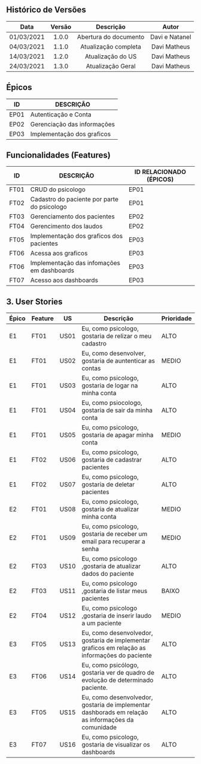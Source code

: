 ## Histórico de Versões

| Data       | Versão | Descrição            |         Autor             |
|:----------:|:------:|:--------------------:|:-------------------------:|
| 01/03/2021 | 1.0.0 | Abertura do documento | Davi e Natanel |
| 04/03/2021 | 1.1.0 | Atualização completa | Davi Matheus |
| 14/03/2021 | 1.2.0 | Atualização do US | Davi Matheus |
| 24/03/2021 | 1.3.0 | Atualização Geral | Davi Matheus |
## Épicos
| ID | DESCRIÇÃO | 
|----|-----------|
| EP01 | Autenticação e Conta  |
| EP02 | Gerenciação das informações|
| EP03 | Implementação dos graficos|

## Funcionalidades (Features)
| ID | DESCRIÇÃO | ID RELACIONADO (ÉPICOS) |
|----|-----------|----------------|
| FT01 | CRUD do psicologo | EP01 |
| FT02 | Cadastro do paciente por parte do psicologo  | EP01 |
| FT03 | Gerenciamento dos pacientes | EP02 |
| FT04 | Gerencimento dos laudos | EP02 |
| FT05 | Implementação dos graficos dos pacientes| EP03 |
| FT06 | Acessa aos graficos | EP03 |
| FT06 | Implementação das infomações em dashboards|EP03 |
| FT07 | Acesso aos dashboards | EP03 |
## 3. User Stories
Épico|Feature|US|Descrição|Prioridade
-|-|-|-|-
E1|FT01|US01|Eu, como psicologo, gostaria de relizar o meu cadastro| ALTO 
E1|FT01|US02|Eu, como desenvolver, gostaria de auntenticar as contas | MEDIO
E1|FT01|US03|Eu, como psicologo, gostaria de logar na minha conta | ALTO 
E1|FT01|US04|Eu, como psiocologo, gostaria de sair da minha conta| ALTO
E1|FT01|US05|Eu, como psicologo, gostaria de apagar minha conta| MEDIO
E1|FT02|US06|Eu, como psicologo, gostaria de cadastrar pacientes| ALTO 
E1|FT02|US07|Eu, como psicologo, gostaria de deletar pacientes| ALTO
E2|FT01|US08|Eu, como psicologo, gostaria de atualizar minha conta| MEDIO 
E2|FT01|US09|Eu, como psicologo, gostaria de receber um email para recuperar a senha|MEDIO
E2|FT03|US10|Eu, como psicologo ,gostaria de atualizar dados do paciente | ALTO
E2|FT03|US11|Eu, como psicologo ,gostaria de listar meus pacientes | BAIXO
E2|FT04|US12|Eu, como psicologo ,gostaria de inserir laudo a um paciente | MEDIO
E3|FT05|US13|Eu, como desenvolvedor, gostaria de implementar graficos em relação as informações do paciente| ALTO
E3|FT06|US14|Eu, como psicólogo, gostaria ver de quadro de evolução de determinado paciente.|ALTO
E3|FT05|US15|Eu, como desenvolvedor, gostaria de implementar dashborads em relação as informações da comunidade| ALTO
E3|FT07|US16|Eu, como psicologo, gostaria de visualizar os dashboards| ALTO
